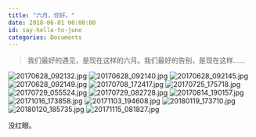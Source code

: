 ```yaml
---
title: "六月，你好。"
date: 2018-06-01 00:00:00
id: say-hello-to-june
categories: Documents
---
```


> 我们最好的遇见，是现在这样的六月。我们最好的告别，是现在这样……

![20170628_092132.jpg](/resources/legacy/5b1276565e9d0.jpg)
![20170628_092140.jpg](/resources/legacy/5b1276566307f.jpg)
![20170628_092145.jpg](/resources/legacy/5b127655df58a.jpg)
![20170628_092149.jpg](/resources/legacy/5b127655d5d1a.jpg)
![20170708_172417.jpg](/resources/legacy/5b12765b4f7e1.jpg)
![20170725_175718.jpg](/resources/legacy/5b127657017cf.jpg)
![20170729_055524.jpg](/resources/legacy/5b1276563de4b.jpg)
![20170729_082728.jpg](/resources/legacy/5b12765f9ecdb.jpg)
![20170814_190157.jpg](/resources/legacy/5b127656f3277.jpg)
![20171016_173858.jpg](/resources/legacy/5b12765603145.jpg)
![20171103_194608.jpg](/resources/legacy/5b1276ec6ce44.jpg)
![20180119_173710.jpg](/resources/legacy/5b1276edd285d.jpg)
![20180120_185735.jpg](/resources/legacy/5b1276edde128.jpg)
![20171115_081827.jpg](/resources/legacy/5b1276eea53b8.jpg)

没红眼。
